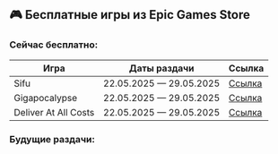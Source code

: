 ## 🎮 Бесплатные игры из Epic Games Store

### Сейчас бесплатно:

| Игра | Даты раздачи | Ссылка |
|------|----------------|--------|
| Sifu | 22.05.2025 — 29.05.2025 | [Ссылка](https://store.epicgames.com/ru/p/sifu) |
| Gigapocalypse | 22.05.2025 — 29.05.2025 | [Ссылка](https://store.epicgames.com/ru/p/gigapocalypse-fdc53b) |
| Deliver At All Costs | 22.05.2025 — 29.05.2025 | [Ссылка](https://store.epicgames.com/ru/p/deliver-at-all-costs-a30c8d) |

### Будущие раздачи:

